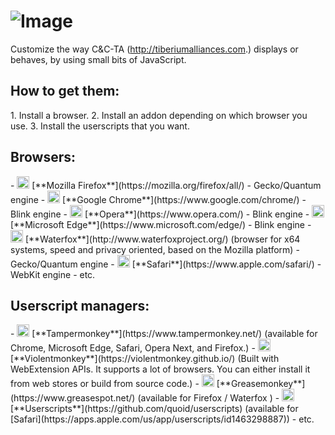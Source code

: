 # ![Image](https://media.contentapi.ea.com/content/dam/eacom/en-us/common/hero-cncta-logo.png)

Customize the way C&C-TA (http://tiberiumalliances.com.) displays or behaves, by using small bits of JavaScript.

<h2>How to get them:</h2>
 1. Install a browser.
 2. Install an addon depending on which browser you use.
 3. Install the userscripts that you want.

<h2>Browsers:</h2>
 - <img src="https://www.mozilla.org/media/protocol/img/logos/firefox/browser/logo.eb1324e44442.svg" height="20"/> [**Mozilla Firefox**](https://mozilla.org/firefox/all/) -  Gecko/Quantum engine
 - <img src="https://www.google.com/chrome/static/images/chrome-logo-m100.svg" height="20"/> [**Google Chrome**](https://www.google.com/chrome/) - Blink engine
 - <img src="https://cdn-production-opera-website.operacdn.com/staticfiles/assets/images/logo/logo-flat.724a32ec0873.svg" height="20"/> [**Opera**](https://www.opera.com/) 
- Blink engine
 - <img src="https://edgestatic.azureedge.net/shared/cms/lrs1c69a1j/section-images/2c3f3c46bd764335beec466a0acfde0e.png" height="20"/> [**Microsoft Edge**](https://www.microsoft.com/edge/) - Blink engine
 - <img src="https://www.waterfox.net/images/waterfox-icon.svg" height="20"/> [**Waterfox**](http://www.waterfoxproject.org/) (browser for x64 systems, speed and privacy oriented, based on the Mozilla platform) - Gecko/Quantum engine
 - <img src="https://support.apple.com/content/dam/edam/applecare/images/en_US/psp/psp_heroes/mini-hero-safari.png" height="20"/> [**Safari**](https://www.apple.com/safari/) - WebKit engine
 - etc.

<h2>Userscript managers:</h2>
 - <img src="https://www.tampermonkey.net/images/ape.svg" height="20"/> [**Tampermonkey**](https://www.tampermonkey.net/) (available for Chrome, Microsoft Edge, Safari, Opera Next, and Firefox.)
 - <img src="https://violentmonkey.github.io/static/vm-6437e4e5a400c6eff1c23ead4d549b0a.png" height="20"/> [**Violentmonkey**](https://violentmonkey.github.io/) (Built with WebExtension APIs. It supports a lot of browsers. You can either install it from web stores or build from source code.)
 - <img src="https://addons.mozilla.org/user-media/addon_icons/0/748-64.png" height="20"/> [**Greasemonkey**](https://www.greasespot.net/) (available for Firefox / Waterfox )
 - <img src="https://is1-ssl.mzstatic.com/image/thumb/Purple126/v4/60/80/51/60805145-b1d7-ada7-774e-5baeb7055b15/AppIcon-85-220-4-2x.png/246x0w.webp" height="20"/> [**Userscripts**](https://github.com/quoid/userscripts) (available for [Safari](https://apps.apple.com/us/app/userscripts/id1463298887))
 - etc.
